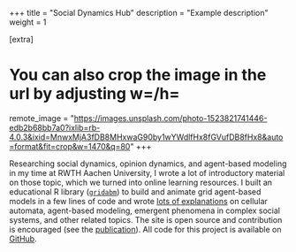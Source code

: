 +++
title = "Social Dynamics Hub"
description = "Example description"
weight = 1

[extra]
# You can also crop the image in the url by adjusting w=/h=
remote_image = "https://images.unsplash.com/photo-1523821741446-edb2b68bb7a0?ixlib=rb-4.0.3&ixid=MnwxMjA3fDB8MHxwaG90by1wYWdlfHx8fGVufDB8fHx8&auto=format&fit=crop&w=1470&q=80"
+++

Researching social dynamics, opinion dynamics, and agent-based modeling in my time at RWTH Aachen University, I wrote a lot of introductory material on those topic, which we turned into online learning resources.
I built an educational R library ([`gridabm`](https://github.com/socialdynamicshub/gridabm)) to build and animate grid agent-based models in a few lines of code and wrote [lots of explanations](https://socialdynamicshub.github.io/) on cellular automata, agent-based modeling, emergent phenomena in complex social systems, and other related topics.
The site is open source and contribution is encouraged (see the [publication](https://link.springer.com/chapter/10.1007/978-3-031-35748-0_27)).
All code for this project is available on [GitHub](https://github.com/socialdynamicshub).

